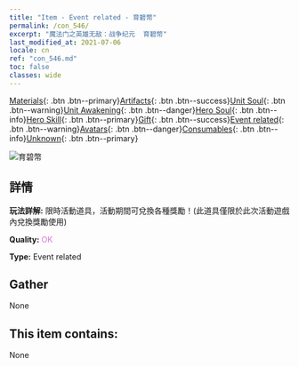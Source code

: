 ```yaml
---
title: "Item - Event related - 育碧幣"
permalink: /con_546/
excerpt: "魔法门之英雄无敌：战争纪元  育碧幣"
last_modified_at: 2021-07-06
locale: cn
ref: "con_546.md"
toc: false
classes: wide
---
```

 [Materials](/ItemsCN/){: .btn .btn--primary}[Artifacts](/ItemsCN/Artifacts/){: .btn .btn--success}[Unit Soul](/ItemsCN/UnitSoul/){: .btn .btn--warning}[Unit Awakening](/ItemsCN/UnitAwakening/){: .btn .btn--danger}[Hero Soul](/ItemsCN/HeroSoul/){: .btn .btn--info}[Hero Skill](/ItemsCN/HeroSkill/){: .btn .btn--primary}[Gift](/ItemsCN/Gift/){: .btn .btn--success}[Event related](/ItemsCN/Events/){: .btn .btn--warning}[Avatars](/ItemsCN/Avatars/){: .btn .btn--danger}[Consumables](/ItemsCN/Consumables/){: .btn .btn--info}[Unknown](/ItemsCN/Unknown/){: .btn .btn--primary}

 ![育碧幣](/images/t/i_10032.png)

## 詳情
 **玩法詳解:** 限時活動道具，活動期間可兌換各種獎勵！(此道具僅限於此次活動遊戲內兌換獎勵使用)

 **Quality:** <span style="color: #DA70D6">OK</span>

 **Type:** Event related

## Gather

  None

## This item contains:

  None

